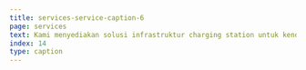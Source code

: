```yaml
---
title: services-service-caption-6
page: services
text: Kami menyediakan solusi infrastruktur charging station untuk kendaraan listrik, mencakup perancangan, instalasi, dan pemeliharaan. Dengan peralatan berkualitas dan standar keamanan tinggi, kami mendukung transisi ke energi ramah lingkungan.
index: 14
type: caption
---
```

